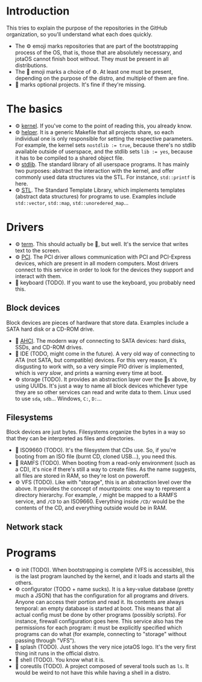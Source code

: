 # Introduction
This tries to explain the purpose of the repositories in the GitHub organization, so you'll understand what each does quickly.

- The ⚙️ emoji marks repositories that are part of the bootstrapping process of the OS, that is, those that are absolutely necessary, and jotaOS cannot finish boot without. They must be present in all distributions.
- The 🔧 emoji marks a choice of ⚙️. At least one must be present, depending on the purpose of the distro, and multiple of them are fine.
- 📍 marks optional projects. It's fine if they're missing.

# The basics
- ⚙️ [kernel](https://github.com/jotaOS/kernel). If you've come to the point of reading this, you already know.
- ⚙️ [helper](https://github.com/jotaOS/helper). It is a generic Makefile that all projects share, so each individual one is only responsible for setting the respective parameters. For example, the kernel sets `nostdlib := true`, because there's no stdlib available outside of userspace, and the stdlib sets `lib := yes`, because it has to be compiled to a shared object file.
- ⚙️ [stdlib](https://github.com/jotaOS/stdlib). The standard library of all userspace programs. It has mainly two purposes: abstract the interaction with the kernel, and offer commonly used data structures via the STL. For instance, `std::printf` is here.
- ⚙️ [STL](https://github.com/jotaOS/STL). The Standard Template Library, which implements templates (abstract data structures) for programs to use. Examples include `std::vector`, `std::map`, `std::unoredered_map`...

# Drivers
- ⚙️ [term](https://github.com/jotaOS/term). This should actually be 📍, but well. It's the service that writes text to the screen.
- ⚙️ [PCI](https://github.com/jotaOS/PCI). The PCI driver allows communication with PCI and PCI-Express devices, which are present in all modern computers. Most drivers connect to this service in order to look for the devices they support and interact with them.
- 📍 keyboard (TODO). If you want to use the keyboard, you probably need this.
## Block devices
Block devices are pieces of hardware that store data. Examples include a SATA hard disk or a CD-ROM drive.
- 🔧 [AHCI](https://github.com/jotaOS/AHCI). The modern way of connecting to SATA devices: hard disks, SSDs, and CD-ROM drives.
- 🔧 IDE (TODO, might come in the future). A very old way of connecting to ATA (not SATA, but compatible) devices. For this very reason, it's disgusting to work with, so a very simple PIO driver is implemented, which is _very slow_, and prints a warning every time at boot.
- ⚙️ storage (TODO). It provides an abstraction layer over the 🔧s above, by using UUIDs. It's just a way to name all block devices whichever type they are so other services can read and write data to them. Linux used to use `sda`, `sdb`... Windows, `C:`, `D:`...
## Filesystems
Block devices are just bytes. Filesystems organize the bytes in a way so that they can be interpreted as files and directories.
- 🔧 ISO9660 (TODO). It's the filesystem that CDs use. So, if you're booting from an ISO file (burnt CD, cloned USB...), you need this.
- 🔧 RAMFS (TODO). When booting from a read-only environment (such as a CD), it's nice if there's still a way to create files. As the name suggests, all files are stored in RAM, so they're lost on poweroff.
- ⚙️ VFS (TODO). Like with "storage", this is an abstraction level over the above. It provides the concept of mountpoints: one way to represent a directory hierarchy. For example, `/` might be mapped to a RAMFS service, and `/CD` to an ISO9660. Everything inside `/CD/` would be the contents of the CD, and everything outside would be in RAM.
## Network stack

# Programs
- ⚙️ init (TODO). When bootstrapping is complete (VFS is accessible), this is the last program launched by the kernel, and it loads and starts all the others.
- ⚙️ configurator (TODO + name sucks). It is a key-value database (pretty much a JSON) that has the configuration for all programs and drivers. Anyone can access their portion and read it. Its contents are always temporal: an empty database is started at boot. This means that all actual config must be done by other programs (possibly scripts). For instance, firewall configuration goes here. This service also has the permissions for each program: it must be explicitly specified which programs can do what (for example, connecting to "storage" without passing through "VFS").
- 📍 splash (TODO). Just shows the very nice jotaOS logo. It's the very first thing init runs in the official distro.
- 📍 shell (TODO). You know what it is.
- 📍 coreutils (TODO). A project composed of several tools such as `ls`. It would be weird to not have this while having a shell in a distro.
